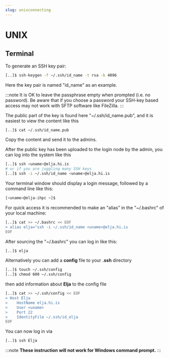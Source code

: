 ```yaml
---
slug: unixconnecting
---
```

# UNIX

## Terminal

To generate an SSH key pair:

```bash
[..]$ ssh-keygen -f ~/.ssh/id_name -t rsa -b 4096
```

Here the key pair is named "id\_name" as an example.

:::note
It is OK to leave the passphrase empty when prompted (i.e. no password). Be aware that if you choose a password your SSH-key based access may not work with SFTP software like FileZilla.
:::

The public part of the key is found here "~/.ssh/id\_name.pub", and it is easiest to view the content like this

```bash
[..]$ cat ~/.ssh/id_name.pub
```

Copy the content and send it to the admins.

After the public key has been uploaded to the login node by the admin, you can log into the system like this

```bash                                                                                             
[..]$ ssh <uname>@elja.hi.is
# or if you are juggling many SSH keys
[..]$ ssh -i ~/.ssh/id_name <uname>@elja.hi.is
``` 

Your terminal window should display a login message, followed by a command line like this:

```bash
[<uname>@elja-ihpc ~]$
```

For quick access it is recommended to make an "alias" in the "~/.bashrc" of your local machine:

```bash
[..]$ cat >> ~/.bashrc << EOF
> alias elja="ssh -i ~/.ssh/id_name <uname>@elja.hi.is
EOF
```

After sourcing the "~/.bashrc" you can log in like this:

```bash                                                 
[..]$ elja                          
``` 

Alternatively you can add a **config** file to your **.ssh** directory

```bash                                                               
[..]$ touch ~/.ssh/config
[..]$ chmod 600 ~/.ssh/config
``` 

then add information about **Elja** to the config file

```bash                                                               
[..]$ cat >> ~/.ssh/config << EOF
> Host Elja
>    HostName elja.hi.is
>    User <uname>
>    Port 22
>    IdentityFile ~/.ssh/id_elja
EOF
``` 

You can now log in via
```bash
[..]$ ssh Elja
```

:::note
**These instruction will not work for Windows command prompt.**
:::
